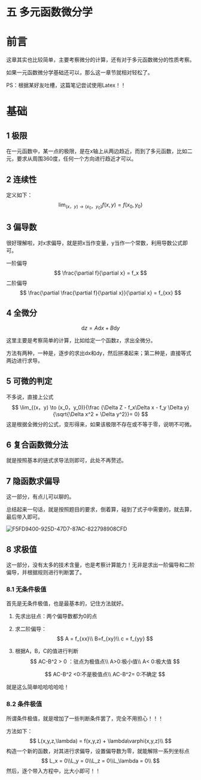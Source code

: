 # 五 多元函数微分学

# 前言

这章其实也比较简单，主要考察微分的计算，还有对于多元函数微分的性质考察。

如果一元函数微分学基础还可以，那么这一章节就相对轻松了。

PS：根据某好友吐槽，这篇笔记尝试使用Latex！！

# 基础

## 1 极限

在一元函数中，某一点的极限，是在x轴上从两边趋近，而到了多元函数，比如二元，要求从周围360度，任何一个方向进行趋近才可以。

## 2 连续性

定义如下：
$$
\lim_{(x，y) \to (x_0，y_0)}f(x,y) = f(x_0,y_0)
$$

## 3 偏导数

很好理解啦，对x求偏导，就是把x当作变量，y当作一个常数，利用导数公式即可。

一阶偏导
$$
\frac{\partial f}{\partial x} = f_x
$$
 二阶偏导
$$
\frac{\partial \frac{\partial f}{\partial x}}{\partial x} = f_{xx}
$$

## 4 全微分

$$
\mathrm{d}z = A \mathrm{d}x + B\mathrm{d}y
$$

这里主要是考察简单的计算，比如给定一个函数z，求出全微分。

方法有两种，一种是，逐步的求出dx和dy，然后拼凑起来；第二种是，直接等式两边进行求导。



## 5 可微的判定

不多说，直接上公式
$$
\lim_{(x，y) \to (x_0，y_0)}{\frac {\Delta Z - f_x\Delta x - f_y \Delta y}{\sqrt{\Delta x^2 + \Delta y^2}}= 0}
$$
这是根据全微分的公式，变形得来，如果该极限不存在或不等于零，说明不可微。



## 6 复合函数微分法

就是按照基本的链式求导法则即可，此处不再赘述。



## 7 隐函数求偏导

这一部分，有点儿可以聊的。

总结起来一句话，就是按照题目的要求，倒着算，碰到了式子中需要的，就去算，最后带入即可。

![F5FD9400-925D-47D7-87AC-822798908CFD](https://picgo-sy.oss-cn-beijing.aliyuncs.com/test/F5FD9400-925D-47D7-87AC-822798908CFD.jpeg)



## 8 求极值

这一部分，没有太多的技术含量，也是考察计算能力！无非是求出一阶偏导和二阶偏导，并根据规则进行判断罢了。

### 8.1 无条件极值

首先是无条件极值，也是最基本的，记住方法就好。

1. 先求出驻点：两个偏导数都为0的点

2. 求二阶偏导：
   $$
   A = f_{xx}\\ B=f_{xy}\\ c = f_{yy}
   $$

3. 根据A，B，C的值进行判断
   $$
   AC-B^2 > 0 ：驻点为极值点\\
   A>0:极小值\\ A< 0:极大值
   $$

   $$
   AC-B^2 <0:不是极值点\\
   AC-B^2= 0:不确定
   $$

   

就是这么简单哈哈哈哈哈！

### 8.2 条件极值

所谓条件极值，就是增加了一些判断条件罢了，完全不用担心！！！

方法如下：
$$
L(x,y,z,\lambda) = f(x,y,z) + \lambda\varphi(x,y,z)\\
$$
构造一个新的函数，对其进行求偏导，设置偏导数为零，就能解除一系列坐标点
$$
L_x = 0\\L_y = 0\\L_z = 0\\L_\lambda = 0\\
$$
然后，逐个带入方程中，比大小即可！！

